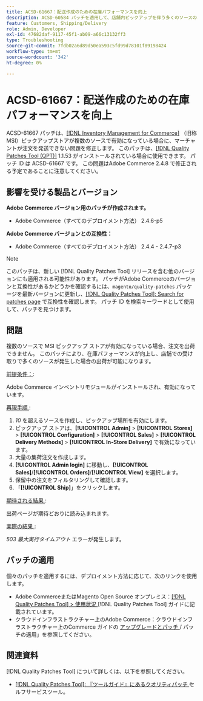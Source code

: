```yaml
---
title: ACSD-61667：配送作成のための在庫パフォーマンスを向上
description: ACSD-60584 パッチを適用して、店舗内ピックアップを伴う多くのソースの場合に出荷を作成するための在庫パフォーマンスを向上させます。
feature: Customers, Shipping/Delivery
role: Admin, Developer
exl-id: 47682daf-9117-45f1-ab09-a66c13132ff3
type: Troubleshooting
source-git-commit: 7fdb02a6d89d50ea593c5fd99d78101f89198424
workflow-type: tm+mt
source-wordcount: '342'
ht-degree: 0%

---
```


# ACSD-61667：配送作成のための在庫パフォーマンスを向上

ACSD-61667 パッチは、[[!DNL Inventory Management for Commerce]](https://experienceleague.adobe.com/en/docs/commerce-admin/inventory/introduction) （旧称 MSI）ピックアップストアが複数のソースで有効になっている場合に、マーチャントが注文を発送できない問題を修正します。 このパッチは、[[!DNL Quality Patches Tool (QPT)]](/help/tools/quality-patches-tool/quality-patches-tool-to-self-serve-quality-patches.md) 1.1.53 がインストールされている場合に使用できます。 パッチ ID は ACSD-61667 です。 この問題はAdobe Commerce 2.4.8 で修正される予定であることに注意してください。

## 影響を受ける製品とバージョン

**Adobe Commerce バージョン用のパッチが作成されます。**

* Adobe Commerce（すべてのデプロイメント方法） 2.4.6-p5

**Adobe Commerce バージョンとの互換性：**

* Adobe Commerce（すべてのデプロイメント方法） 2.4.4 - 2.4.7-p3

>[!NOTE]
>
>このパッチは、新しい [!DNL Quality Patches Tool] リリースを含む他のバージョンにも適用される可能性があります。 パッチがAdobe Commerceのバージョンと互換性があるかどうかを確認するには、`magento/quality-patches` パッケージを最新バージョンに更新し、[[!DNL Quality Patches Tool]: Search for patches page](https://experienceleague.adobe.com/tools/commerce-quality-patches/index.html) で互換性を確認します。 パッチ ID を検索キーワードとして使用して、パッチを見つけます。

## 問題

複数のソースで MSI ピックアップ ストアが有効になっている場合、注文を出荷できません。 このパッチにより、在庫パフォーマンスが向上し、店舗での受け取りで多くのソースが発生した場合の出荷が可能になります。

<u> 前提条件：</u>:

Adobe Commerce インベントリモジュールがインストールされ、有効になっています。

<u> 再現手順 </u>:

1. *10* を超えるソースを作成し、ピックアップ場所を有効にします。
1. ピックアップ ストアは、**[!UICONTROL Admin]** > **[!UICONTROL Stores]** > **[!UICONTROL Configuration]** > **[!UICONTROL Sales]** > **[!UICONTROL Delivery Methods]** > **[!UICONTROL In-Store Delivery]** で有効になっています。
1. 大量の集荷注文を作成します。
1. **[!UICONTROL Admin login]** に移動し、**[!UICONTROL Sales]**/**[!UICONTROL Orders]**/**[!UICONTROL View]** を選択します。
1. 保留中の注文をフィルタリングして確認します。
1. 「**[!UICONTROL Ship]**」をクリックします。

<u> 期待される結果 </u>:

出荷ページが期待どおりに読み込まれます。

<u> 実際の結果 </u>:

*503 最大実行タイムアウト* エラーが発生します。

## パッチの適用

個々のパッチを適用するには、デプロイメント方法に応じて、次のリンクを使用します。

* Adobe CommerceまたはMagento Open Source オンプレミス：[[!DNL Quality Patches Tool] > 使用状況 ](/help/tools/quality-patches-tool/usage.md) [!DNL Quality Patches Tool] ガイドに記載されています。
* クラウドインフラストラクチャー上のAdobe Commerce：クラウドインフラストラクチャー上のCommerce ガイドの [ アップグレードとパッチ ](https://experienceleague.adobe.com/docs/commerce-cloud-service/user-guide/develop/upgrade/apply-patches.html)/ パッチの適用」を参照してください。

## 関連資料

[!DNL Quality Patches Tool] について詳しくは、以下を参照してください。

* [[!DNL Quality Patches Tool]: 『ツールガイド』にあるクオリティパッチ ](/help/tools/quality-patches-tool/quality-patches-tool-to-self-serve-quality-patches.md) セルフサービスツール。
